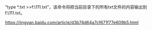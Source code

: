 
“type *.txt >>f:\111.txt”，该命令将把当前目录下的所有txt文件的内容输出到f:\111.txt。  

https://jingyan.baidu.com/article/d3b74d64a7cf671f77e609b5.html

